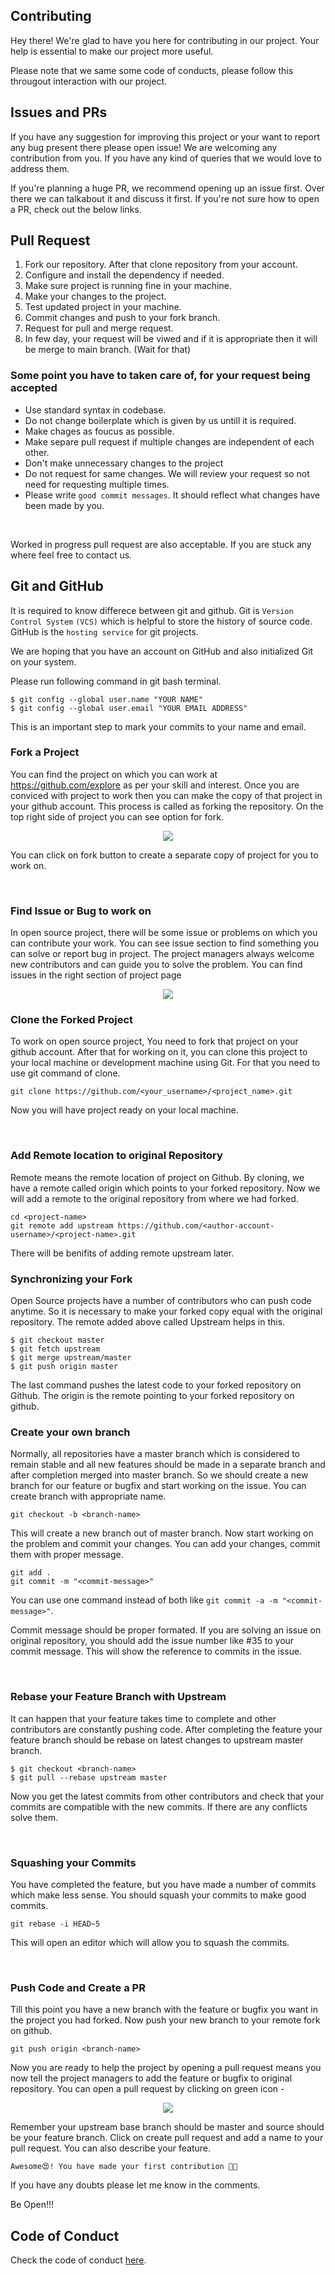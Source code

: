  ## Contributing

  Hey there! We're glad to have you here for contributing in our project. Your help is essential to make our project more useful.

  Please note that we same some code of conducts, please follow this througout interaction with our project.

  ## Issues and PRs
  If you have any suggestion for improving this project or your want to report any bug present there please open issue! We are welcoming any contribution from you. If you have any kind of queries that we would love to address them. 

  If you're planning a huge PR, we recommend opening up an issue first. Over there we can talkabout it and discuss it first. If you're not sure how to open a PR, check out the below links.

  ## Pull Request
  1. Fork our repository. After that clone repository from your account.
  2. Configure and install the dependency if needed.
  3. Make sure project is running fine in your machine.
  4. Make your changes to the project.
  5. Test updated project in your machine.
  6. Commit changes and push to your fork branch.
  7. Request for pull and merge request.
  8. In few day, your request will be viwed and if it is appropriate then it will be merge to main branch. (Wait for that)

  ### Some point you have to taken care of, for your request being accepted
  - Use standard syntax in codebase.
  - Do not change boilerplate which is given by us untill it is required.
  - Make chages as foucus as possible.
  - Make separe pull request if multiple changes are independent of each other.
  - Don't make unnecessary changes to the project
  - Do not request for same changes. We will review your request so not need for requesting multiple times.
  - Please write `good commit messages`. It should reflect what changes have been made by you.

  <br/>

  Worked in progress pull request are also acceptable. If you are stuck any where feel free to contact us.

  ## Git and GitHub
  It is required to know differece between git and github. Git is `Version Control System` `(VCS)` which is helpful to store the history of source code. GitHub is the `hosting service` for git projects.

  We are hoping that you have an account on GitHub and also initialized Git on your system.

  Please run following command in git bash terminal.
  ```terminal
  $ git config --global user.name "YOUR NAME"
  $ git config --global user.email "YOUR EMAIL ADDRESS"
  ```

  This is an important step to mark your commits to your name and email.

  ### Fork a Project
  You can find the project on which you can work at https://github.com/explore as per your skill and interest. Once you are conviced with project to work then you can make the copy of that project in your github account. This process is called as forking the repository. On the top right side of project you can see option for fork.
  
  <p align="center">  <img  src="https://i.imgur.com/P0n6f97.png">  </p>

  You  can click on fork button to create a separate copy of project for you to work on.

  <br/>
  
  ### Find Issue or Bug to work on
  In open source project, there will be some issue or problems on which you can contribute your work. You can see issue section to find something you can solve or report bug in project. The project managers always welcome new contributors and can guide you to solve the problem. You can find issues in the right section of project page

  <p align="center">  <img  src="https://i.imgur.com/czVjpS7.png">  </p>

  ### Clone the Forked Project
  To work on open source project, You need to fork that project on your github account. After that for working on it, you can clone this project to your local machine or development machine using Git. For that you need to use git command of clone.

  ```teminal
  git clone https://github.com/<your_username>/<project_name>.git
  ```

  Now you will have project ready on your local machine.

  <br/>

  ### Add Remote location to original Repository
  Remote means the remote location of project on Github. By cloning, we have a remote called origin which points to your forked repository. Now we will add a remote to the original repository from where we had forked.

  ```terminal
  cd <project-name>
  git remote add upstream https://github.com/<author-account-username>/<project-name>.git
  ```
  There will be benifits of adding remote upstream later.

  ### Synchronizing your Fork
  Open Source projects have a number of contributors who can push code anytime. So it is necessary to make your forked copy equal with the original repository. The remote added above called Upstream helps in this.
  ```terminal
  $ git checkout master
  $ git fetch upstream
  $ git merge upstream/master
  $ git push origin master
  ```
  The last command pushes the latest code to your forked repository on Github. The origin is the remote pointing to your forked repository on github.

  ### Create your own branch
  Normally, all repositories have a master branch which is considered to remain stable and all new features should be made in a separate branch and after completion merged into master branch. So we should create a new branch for our feature or bugfix and start working on the issue. You can create branch with appropriate name.
  ```terminal
  git checkout -b <branch-name>
  ```
  This will create a new branch out of master branch. Now start working on the problem and commit your changes.
  You can add your changes, commit them with proper message.
  ```terminal
  git add .
  git commit -m "<commit-message>"
  ```
  You can use one command instead of both like `git commit -a -m "<commit-message>"`.

  Commit message should be proper formated. If you are solving an issue on original repository, you should add the issue number like #35 to your commit message. This will show the reference to commits in the issue.

<br/>

  ### Rebase your Feature Branch with Upstream
  It can happen that your feature takes time to complete and other contributors are constantly pushing code. After completing the feature your feature branch should be rebase on latest changes to upstream master branch.

  ```terminal
  $ git checkout <branch-name>
  $ git pull --rebase upstream master
  ```

  Now you get the latest commits from other contributors and check that your commits are compatible with the new commits. If there are any conflicts solve them.

  <br/>

  ### Squashing your Commits
  
  You have completed the feature, but you have made a number of commits which make less sense. You should squash your commits to make good commits.
  
  `git rebase -i HEAD~5`

  This will open an editor which will allow you to squash the commits.

  <br/>

  ### Push Code and Create a PR
  Till this point you have a new branch with the feature or bugfix you want in the project you had forked. Now push your new branch to your remote fork on github.
  ```terminal
  git push origin <branch-name>
  ```

  Now you are ready to help the project by opening a pull request means you now tell the project managers to add the feature or bugfix to original repository. You can open a pull request by clicking on green icon -

  <p align="center">  <img  src="https://i.imgur.com/aGaqAD5.png">  </p>

  Remember your upstream base branch should be master and source should be your feature branch. Click on create pull request and add a name to your pull request. You can also describe your feature.

  `Awesome😍! You have made your first contribution 🎉🎉`
  
  If you have any doubts please let me know in the comments. 

  Be Open!!!


  ## Code of Conduct
  Check the code of conduct [here](https://github.com/vivek201102/resume-builder).
  
